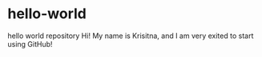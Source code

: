 # hello-world
hello world repository
Hi! My name is Krisitna, and I am very exited to start using GitHub!
